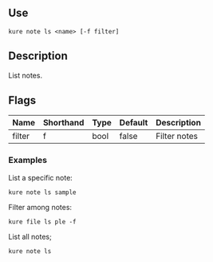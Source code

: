 ## Use 

`kure note ls <name> [-f filter]`

## Description

List notes.

## Flags

|  Name     | Shorthand |     Type      |    Default    |    Description     |
|-----------|-----------|---------------|---------------|--------------------|
| filter    | f         | bool          | false         | Filter notes       |

### Examples

List a specific note:
```
kure note ls sample 
```

Filter among notes:
```
kure file ls ple -f
```

List all notes;
```
kure note ls
```